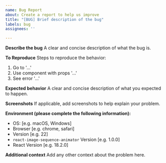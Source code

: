 ```yaml
---
name: Bug Report
about: Create a report to help us improve
title: "[BUG] Brief description of the bug"
labels: bug
assignees: ''

---
```


**Describe the bug**
A clear and concise description of what the bug is.

**To Reproduce**
Steps to reproduce the behavior:
1. Go to '...'
2. Use component with props '...'
3. See error '...'

**Expected behavior**
A clear and concise description of what you expected to happen.

**Screenshots**
If applicable, add screenshots to help explain your problem.

**Environment (please complete the following information):**
 - OS: [e.g. macOS, Windows]
 - Browser [e.g. chrome, safari]
 - Version [e.g. 22]
 - `react-image-sequence-animator` Version [e.g. 1.0.0]
 - React Version [e.g. 18.2.0]

**Additional context**
Add any other context about the problem here.
